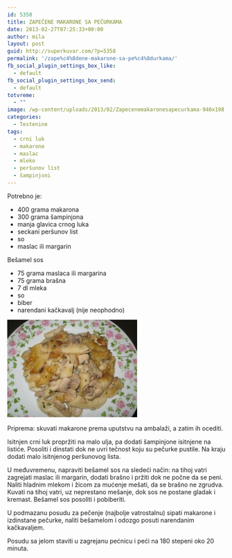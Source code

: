 ```yaml
---
id: 5358
title: ZAPEČENE MAKARONE SA PEČURKAMA
date: 2013-02-27T07:25:33+00:00
author: mila
layout: post
guid: http://superkuvar.com/?p=5358
permalink: '/zape%c4%8dene-makarone-sa-pe%c4%8durkama/'
fb_social_plugin_settings_box_like:
  - default
fb_social_plugin_settings_box_send:
  - default
totvreme:
  - ""
image: /wp-content/uploads/2013/02/Zapecenemakaronesapecurkama-940x198.jpg
categories:
  - Testenine
tags:
  - crni luk
  - makarone
  - maslac
  - mleko
  - peršunov list
  - šampinjoni
---
```

Potrebno je:

  * 400 grama makarona
  * 300 grama šampinjona
  * manja glavica crnog luka
  * seckani peršunov list
  * so
  * maslac ili margarin

Bešamel sos

  * 75 grama maslaca ili margarina
  * 75 grama brašna
  * 7 dl mleka
  * so
  * biber
  * narendani kačkavalj (nije neophodno)

<img class="alignnone size-medium wp-image-5359" src="/wp-content/uploads/2013/02/Zapecenemakaronesapecurkama-300x225.jpg" alt="Zapecenemakaronesapecurkama" width="300" height="225" /> 

Priprema: skuvati makarone prema uputstvu na ambalaži, a zatim ih ocediti.

Isitnjen crni luk propržiti na malo ulja, pa dodati šampinjone isitnjene na listiće. Posoliti i dinstati dok ne uvri tečnost koju su pečurke pustile. Na kraju dodati malo isitnjenog peršunovog lista.

U međuvremenu, napraviti bešamel sos na sledeći način: na tihoj vatri zagrejati maslac ili margarin, dodati brašno i pržiti dok ne počne da se peni. Naliti hladnim mlekom i žicom za mućenje mešati, da se brašno ne zgrudva. Kuvati na tihoj vatri, uz neprestano mešanje, dok sos ne postane gladak i kremast. Bešamel sos posoliti i pobiberiti.

U podmazanu posudu za pečenje (najbolje vatrostalnu) sipati makarone i izdinstane pečurke, naliti bešamelom i odozgo posuti narendanim kačkavaljem.

Posudu sa jelom staviti u zagrejanu pećnicu i peći na 180 stepeni oko 20 minuta.